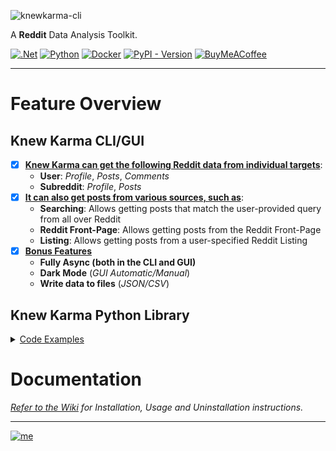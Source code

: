 ![knewkarma-cli](https://github.com/bellingcat/knewkarma/assets/74001397/77e603a3-6830-464c-a7db-da8a724bde2d)

A **Reddit** Data Analysis Toolkit.

[![.Net](https://img.shields.io/badge/Visual%20Basic%20.NET-5C2D91?style=flat&logo=.net&logoColor=white)](https://github.com/search?q=repo%3Abellingcat%2Fknewkarma++language%3A%22Visual+Basic+.NET%22&type=code) [![Python](https://img.shields.io/badge/Python-3670A0?style=flat&logo=python&logoColor=ffdd54)](https://github.com/search?q=repo%3Abellingcat%2Fknewkarma++language%3APython&type=code) [![Docker](https://img.shields.io/badge/Dockefile-%230db7ed.svg?style=flat&logo=docker&logoColor=white)](https://github.com/search?q=repo%3Abellingcat%2Fknewkarma++language%3ADockerfile&type=code) [![PyPI - Version](https://img.shields.io/pypi/v/knewkarma?style=flat&logo=pypi&logoColor=ffdd54&label=PyPI&labelColor=3670A0&color=3670A0)](https://pypi.org/project/knewkarma)  [![BuyMeACoffee](https://img.shields.io/badge/Buy%20Me%20a%20Coffee-ffdd00?style=flat&logo=buy-me-a-coffee&logoColor=black)](https://buymeacoffee.com/_rly0nheart)
***

# Feature Overview

## Knew Karma CLI/GUI

- [x] **<ins>Knew Karma can get the following Reddit data from individual targets</ins>**:
    * **User**: *Profile*, *Posts*, *Comments*
    * **Subreddit**: *Profile*, *Posts*
- [x] **<ins>It can also get posts from various sources, such as</ins>**:
    * **Searching**: Allows getting posts that match the user-provided query from all over Reddit
    * **Reddit Front-Page**: Allows getting posts from the Reddit Front-Page
    * **Listing**: Allows getting posts from a user-specified Reddit Listing
- [x] **<ins>Bonus Features</ins>**
    * **Fully Async (both in the CLI and GUI)**
    * **Dark Mode** (*GUI Automatic/Manual*)
    * **Write data to files** (*JSON/CSV*)

## Knew Karma Python Library

<details>
    <summary style="text-decoration: underline;">Code Examples</summary>

### Get User Data

```python
import asyncio
import aiohttp
from knewkarma import RedditUser


# Define an asynchronous function to fetch User
async def async_user(username: str):
    # Initialize RedditUser with the specified username
    user = RedditUser(username=username)

    # Establish an asynchronous HTTP session
    async with aiohttp.ClientSession() as session:
        # Fetch user's profile
        profile = await user.profile(session=session)

        # timeframes: ["hour", "day", "month", "year"]. Leave parameter unspecified to get from all timeframes.
        # sorting: ["controversial", "new", "top", "best", "hot", "rising"]. Leave parameter unspecified to get from all sort criteria.

        # Fetch user's posts
        posts = await user.posts(limit=200, sort="top", timeframe="year",
                                 session=session)

        # Fetch user's comments
        comments = await user.comments(limit=200, sort="top", timeframe="year",
                                       session=session)

        print(profile)
        print(posts)
        print(comments)


asyncio.run(async_user(username="automoderator"))
```

### Get Subreddit Data

````python
import asyncio
import aiohttp
from knewkarma import RedditSub


async def async_subreddit(subreddit_name: str):
    # Initialize RedditSub with the specified subreddit
    subreddit = RedditSub(
        subreddit=subreddit_name)

    # Create an asynchronous HTTP session
    async with aiohttp.ClientSession() as session:
        # Fetch subreddit's profile
        profile = await subreddit.profile(session=session)

        # Fetch subreddit's posts
        # timeframes: ["hour", "day", "month", "year"]. Leave parameter unspecified to get from all timeframes.
        # sorting: ["controversial", "new", "top", "best", "hot", "rising"]. Leave parameter unspecified to get from all sort criteria.
        posts = await subreddit.posts(limit=100, sort="top", timeframe="month", session=session)

        print(profile)
        print(posts)


asyncio.run(
    async_subreddit(subreddit_name="MachineLearning")
)
````

### Get Posts

```python
import asyncio
import aiohttp
from knewkarma import RedditPosts


async def async_posts():
    # Initialize RedditPosts
    posts = RedditPosts()

    # Create an asynchronous HTTP session
    async with aiohttp.ClientSession() as session:
        # timeframes: ["hour", "day", "month", "year"]. Leave parameter unspecified to get from all timeframes.
        # sorting: ["controversial", "new", "top", "best", "hot", "rising"]. Leave parameter unspecified to get from all sort criteria.

        # Fetch front page posts
        front_page_posts = await posts.front_page(limit=50, sort="top", timeframe="hour", session=session)

        # Fetch posts from a specified listing ('best')
        listing_posts = await posts.listing(listings_name="best", limit=50, sort="best", timeframe="month",
                                            session=session)

        # Fetch posts that match the specified search query 'covid-19'
        search_results = await posts.search(query="covid-19", limit=300, session=session)

        print(front_page_posts)
        print(listing_posts)
        print(search_results)


asyncio.run(async_posts())
```

</details>

# Documentation

*[Refer to the Wiki](https://github.com/bellingcat/knewkarma/wiki) for Installation, Usage and Uninstallation
instructions.*
***
[![me](https://github.com/bellingcat/knewkarma/assets/74001397/efd19c7e-9840-4969-b33c-04087e73e4da)](https://about.me/rly0nheart)

